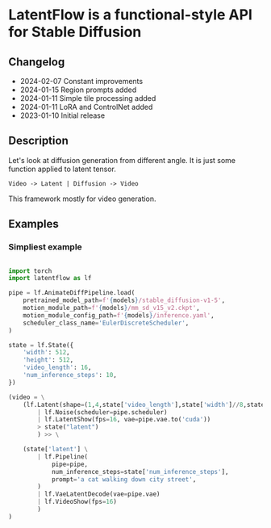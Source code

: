 # LatentFlow is a functional-style API for Stable Diffusion

## Changelog

* 2024-02-07 Constant improvements
* 2024-01-15 Region prompts added
* 2024-01-11 Simple tile processing added
* 2024-01-11 LoRA and ControlNet added
* 2023-01-10 Initial release


## Description

Let's look at diffusion generation from different angle.
It is just some function applied to latent tensor.

```
Video -> Latent | Diffusion -> Video
```

This framework mostly for video generation.

## Examples

### Simpliest example

```python

import torch
import latentflow as lf

pipe = lf.AnimateDiffPipeline.load(
    pretrained_model_path=f'{models}/stable_diffusion-v1-5',
    motion_module_path=f'{models}/mm_sd_v15_v2.ckpt',
    motion_module_config_path=f'{models}/inference.yaml',
    scheduler_class_name='EulerDiscreteScheduler',
)

state = lf.State({
    'width': 512,
    'height': 512,
    'video_length': 16,
    'num_inference_steps': 10,
})

(video = \
    (lf.Latent(shape=(1,4,state['video_length'],state['width']//8,state['height']//8), device='cuda')
        | lf.Noise(scheduler=pipe.scheduler)
        | lf.LatentShow(fps=16, vae=pipe.vae.to('cuda'))
        > state("latent")
        ) >> \

    (state['latent'] \
        | lf.Pipeline(
            pipe=pipe,
            num_inference_steps=state['num_inference_steps'],
            prompt='a cat walking down city street',
        )
        | lf.VaeLatentDecode(vae=pipe.vae)
        | lf.VideoShow(fps=16)
        )
)
```
